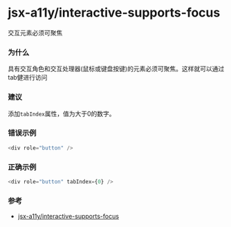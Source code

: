 # jsx-a11y/interactive-supports-focus

交互元素必须可聚焦

### 为什么

具有交互角色和交互处理器(鼠标或键盘按键)的元素必须可聚焦。这样就可以通过tab健进行访问

### 建议

添加`tabIndex`属性，值为大于0的数字。

### 错误示例

```js
<div role="button" />
```

### 正确示例

```js
<div role="button" tabIndex={0} />
```

### 参考

- [jsx-a11y/interactive-supports-focus](https://github.com/jsx-eslint/eslint-plugin-jsx-a11y/blob/master/docs/rules/interactive-supports-focus.md)
